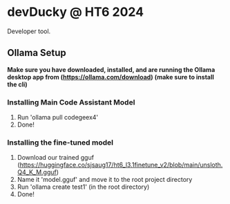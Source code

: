 # devDucky @ HT6 2024
Developer tool.

## Ollama Setup
**Make sure you have downloaded, installed, and are running the Ollama desktop app from (https://ollama.com/download) (make sure to install the cli)**
### Installing Main Code Assistant Model
1. Run 'ollama pull codegeex4'
2. Done!

### Installing the fine-tuned model
1. Download our trained gguf (https://huggingface.co/sjsaug17/ht6_l3.1finetune_v2/blob/main/unsloth.Q4_K_M.gguf)
2. Name it 'model.gguf' and move it to the root project directory
3. Run 'ollama create test1' (in the root directory)
4. Done!
